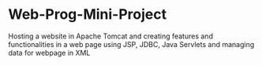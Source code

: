 # Web-Prog-Mini-Project
Hosting a website in Apache Tomcat and creating features and functionalities in a web page using JSP, JDBC, Java Servlets and managing data for webpage in XML 
